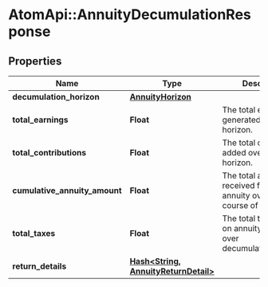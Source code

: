 # AtomApi::AnnuityDecumulationResponse

## Properties
Name | Type | Description | Notes
------------ | ------------- | ------------- | -------------
**decumulation_horizon** | [**AnnuityHorizon**](AnnuityHorizon.md) |  | 
**total_earnings** | **Float** | The total earnings generated over the horizon. | 
**total_contributions** | **Float** | The total contributinos added over the horizon. | 
**cumulative_annuity_amount** | **Float** | The total amount received from the annuity over the course of the plan. | 
**total_taxes** | **Float** | The total taxes paid on annuity payments over decumulation_horizon. | 
**return_details** | [**Hash&lt;String, AnnuityReturnDetail&gt;**](AnnuityReturnDetail.md) |  | 


